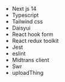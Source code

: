- Next js 14
- Typescript
- Tailwind css
- Daisyui
- React hook form
- React redux toolkit
- Jest
- eslint
- Midtrans client
- Swr
- uploadThing
